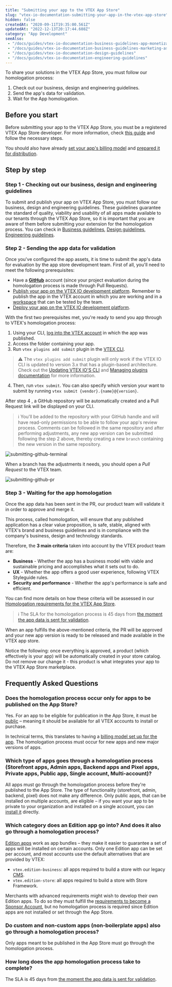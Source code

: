 ```yaml
---
title: "Submitting your app to the VTEX App Store"
slug: "vtex-io-documentation-submitting-your-app-in-the-vtex-app-store"
hidden: false
createdAt: "2020-09-11T19:35:00.561Z"
updatedAt: "2022-12-13T20:17:44.608Z"
category: "App Development"
seeAlso:
 - "/docs/guides/vtex-io-documentation-business-guidelines-app-monetization"
 - "/docs/guides/vtex-io-documentation-business-guidelines-marketing-assets"
 - "/docs/guides/vtex-io-documentation-design-guidelines"
 - "/docs/guides/vtex-io-documentation-engineering-guidelines"
---
```


To share your solutions in the VTEX App Store, you must follow our homologation process:

1. Check out our business, design and engineering guidelines.
2. Send the app's data for validation.
3. Wait for the App homologation.

## Before you start

Before submitting your app to the VTEX App Store, you must be a registered VTEX App Store developer. For more information, check [this guide](https://developers.vtex.com/docs/guides/vtex-io-documentation-becoming-a-registered-vtex-app-store-developer) and follow the necessary steps.

You should also have already [set your app's billing model](https://developers.vtex.com/docs/guides/vtex-io-documentation-setting-your-apps-billing-model) and [prepared it for distribution](https://developers.vtex.com/docs/guides/vtex-io-documentation-preparing-your-app-distribution).

## Step by step

### Step 1 - Checking out our business, design and engineering guidelines

To submit and publish your app on VTEX App Store, you must follow our business, design and engineering guidelines. These guidelines guarantee the standard of quality, viability and usability of all apps made available to our tenants through the VTEX App Store, so it is important that you are aware of them before submitting your extension for the homologation process. You can check in [Business guidelines](https://developers.vtex.com/docs/guides/vtex-io-documentation-business-guidelines-vtex-app-store), [Design guidelines](https://developers.vtex.com/docs/guides/vtex-io-documentation-design-guidelines), [Engineering guidelines](https://developers.vtex.com/docs/guides/vtex-io-documentation-engineering-guidelines).

### Step 2 - Sending the app data for validation

Once you've configured the app assets, it is time to submit the app's data for evaluation by the app store development team. First of all, you'll need to meet the following prerequisites:

- Have a [**GitHub**](https://github.com/) account (since your project evaluation during the homologation process is made through Pull Requests).
- [Publish your app on the VTEX IO development platform](https://developers.vtex.com/docs/guides/vtex-io-documentation-publishing-an-app/). Remember to publish the app in the VTEX account in which you are working and in a [workspace](https://developers.vtex.com/docs/guides/vtex-io-documentation-workspace/) that can be tested by the team.
- [Deploy your app on the VTEX IO development platform](https://developers.vtex.com/docs/guides/vtex-io-documentation-making-your-new-app-version-publicly-available#step-6---deploying-the-app-stable-version).

With the first two prerequisites met, you're ready to send you app through to VTEX's homologation process:

1. Using your CLI, [log into the VTEX account](https://developers.vtex.com/docs/guides/vtex-io-documentation-vtex-io-cli-usage#logging-into-your-vtex-account) in which the app was published.
2. Access the folder containing your app.
3. Run `vtex plugins add submit` plugin in the [VTEX CLI](https://developers.vtex.com/docs/guides/vtex-io-documentation-vtex-io-cli-installation-and-command-reference).

> ⚠️ The `vtex plugins add submit` plugin will only work if the VTEX IO CLI is updated to version 3.x that has a plugin-based architecture. Check out the [Updating VTEX IO'S CLI](https://developers.vtex.com/docs/guides/vtex-io-documentation-vtex-io-cli-update) and [Managing plugins documentation](https://developers.vtex.com/docs/guides/vtex-io-documentation-vtex-io-cli-plugins) for more information.

4. Then, run `vtex submit`. You can also specify which version your want to submit by running `vtex submit {vendor}.{name}@{version}`.

After step 4 , a GitHub repository will be automatically created and a Pull Request link will be displayed on your CLI.

> ℹ️ You'll be added to the repository with your GitHub handle and will have read-only permissions to be able to follow your app's review process. Comments can be followed in the same repository and after performing adjustments, any new app version can be submitted following the step 2 above, thereby creating a new `branch` containing the new version in the same repository.

![submitting-github-terminal](https://cdn.jsdelivr.net/gh/vtexdocs/dev-portal-content@main/images/vtex-io-documentation-submitting-your-app-in-the-vtex-app-store-0.png)

When a branch has the adjustments it needs, you should open a *Pull Request* to the VTEX team.

![submitting-github-pr](https://cdn.jsdelivr.net/gh/vtexdocs/dev-portal-content@main/images/vtex-io-documentation-submitting-your-app-in-the-vtex-app-store-1.png)

### Step 3 - Waiting for the app homologation

Once the app data has been sent in the PR, our product team will validate it in order to approve and merge it.

This process, called homologation, will ensure that any published application has a clear value proposition, is safe, stable, aligned with VTEX's brand and business guidelines and is in compliance with the company's business, design and technology standards.

Therefore, the **3 main criteria** taken into account by the VTEX product team are:

- **Business**  - Whether the app has a business model with viable and sustainable pricing and accomplishes what it sets out to do.
- **UX**  - Whether the app offers a good user experience, following VTEX Styleguide rules.
- **Security and performance**  - Whether the app's performance is safe and efficient.

You can find more details on how these criteria will be assessed in our [Homologation requirements for the VTEX App Store](https://developers.vtex.com/docs/guides/vtex-io-documentation-homologation-requirements-for-vtex-app-store).

>ℹ The SLA for the homologation process is 45 days from [the moment the app data is sent for validation](https://developers.vtex.com/docs/guides/vtex-io-documentation-submitting-your-app-in-the-vtex-app-store#step-2-sending-the-app-data-for-validation).

When an app fulfills the above-mentioned criteria, the PR will be approved and your new app version is ready to be released and made available in the VTEX app store.

Notice the following: once everything is approved, a product (which effectively is your app) will be automatically created in your store catalog. Do not remove our change it - this product is what integrates your app to the VTEX App Store marketplace.

## Frequently Asked Questions

### Does the homologation process occur only for apps to be published on the App Store?

Yes. For an app to be eligible for publication in the App Store, it must be [public](https://developers.vtex.com/docs/guides/vtex-io-documentation-10-making-your-app-publicly-available) – meaning it should be available for all VTEX accounts to install or purchase.

In technical terms, this translates to having a [billing model set up for the app](https://developers.vtex.com/docs/guides/vtex-io-documentation-setting-your-apps-billing-model#setting-the-app-as-public). The homologation process must occur for new apps and new major versions of apps.

### Which type of apps goes through a homologation process (Storefront apps, Admin apps, Backend apps and Pixel apps, Private apps, Public app, Single account, Multi-account)?

All apps must go through the homologation process before they're published to the App Store. The type of functionality (storefront, admin, backend, pixel) does not make any difference. Only public apps, that can be installed on multiple accounts, are eligible – if you want your app to be private to your organization and installed on a single account, you can [install it](https://developers.vtex.com/docs/guides/vtex-io-documentation-installing-an-app) directly.

### Which category does an Edition app go into? And does it also go through a homologation process?

[Edition apps](https://developers.vtex.com/docs/guides/vtex-io-documentation-edition-app) work as app bundles – they make it easier to guarantee a set of apps will be installed on certain accounts. Only one Edition app can be set per account, and most accounts use the default alternatives that are provided by VTEX:

- `vtex.edition-business`: all apps required to build a store with our legacy [CMS](https://help.vtex.com/en/tracks/cms--2YcpgIljVaLVQYMzxQbc3z/6OCY6S9tqBXPD5mgpbBInC).
- `vtex.edition-store`: all apps required to build a store with Store Framework.

Merchants with advanced requirements might wish to develop their own Edition apps. To do so they must fulfill the [requirements to become a Sponsor Account](https://developers.vtex.com/docs/guides/vtex-io-documentation-becoming-a-sponsor-account), but no homologation process is required since Edition apps are not installed or set through the App Store.

### Do custom and non-custom apps (non-boilerplate apps) also go through a homologation process?

Only apps meant to be published in the App Store must go through the homologation process.

### How long does the app homologation process take to complete?

The SLA is 45 days from [the moment the app data is sent for validation](https://developers.vtex.com/docs/guides/vtex-io-documentation-submitting-your-app-in-the-vtex-app-store#step-2-sending-the-app-data-for-validation).
